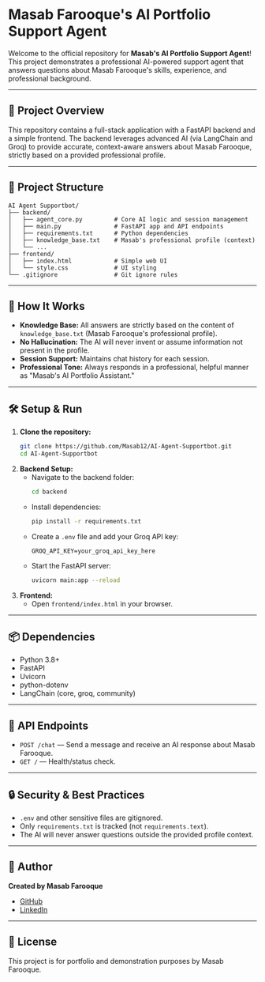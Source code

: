 # Masab Farooque's AI Portfolio Support Agent

Welcome to the official repository for **Masab's AI Portfolio Support Agent**! This project demonstrates a professional AI-powered support agent that answers questions about Masab Farooque's skills, experience, and professional background.

---

## 🚀 Project Overview

This repository contains a full-stack application with a FastAPI backend and a simple frontend. The backend leverages advanced AI (via LangChain and Groq) to provide accurate, context-aware answers about Masab Farooque, strictly based on a provided professional profile.

---

## 📁 Project Structure

```
AI Agent Supportbot/
├── backend/
│   ├── agent_core.py         # Core AI logic and session management
│   ├── main.py               # FastAPI app and API endpoints
│   ├── requirements.txt      # Python dependencies
│   ├── knowledge_base.txt    # Masab's professional profile (context)
│   └── ...
├── frontend/
│   ├── index.html            # Simple web UI
│   └── style.css             # UI styling
└── .gitignore                # Git ignore rules
```

---

## 🧠 How It Works

- **Knowledge Base:** All answers are strictly based on the content of `knowledge_base.txt` (Masab Farooque's professional profile).
- **No Hallucination:** The AI will never invent or assume information not present in the profile.
- **Session Support:** Maintains chat history for each session.
- **Professional Tone:** Always responds in a professional, helpful manner as "Masab's AI Portfolio Assistant."

---

## 🛠️ Setup & Run

1. **Clone the repository:**
   ```bash
   git clone https://github.com/Masab12/AI-Agent-Supportbot.git
   cd AI-Agent-Supportbot
   ```
2. **Backend Setup:**
   - Navigate to the backend folder:
     ```bash
     cd backend
     ```
   - Install dependencies:
     ```bash
     pip install -r requirements.txt
     ```
   - Create a `.env` file and add your Groq API key:
     ```env
     GROQ_API_KEY=your_groq_api_key_here
     ```
   - Start the FastAPI server:
     ```bash
     uvicorn main:app --reload
     ```
3. **Frontend:**
   - Open `frontend/index.html` in your browser.

---

## 📦 Dependencies
- Python 3.8+
- FastAPI
- Uvicorn
- python-dotenv
- LangChain (core, groq, community)

---

## 🤖 API Endpoints
- `POST /chat` — Send a message and receive an AI response about Masab Farooque.
- `GET /` — Health/status check.

---

## 🔒 Security & Best Practices
- `.env` and other sensitive files are gitignored.
- Only `requirements.txt` is tracked (not `requirements.text`).
- The AI will never answer questions outside the provided profile context.

---

## 👤 Author
**Created by Masab Farooque**

- [GitHub](https://github.com/Masab12)
- [LinkedIn](https://www.linkedin.com/in/masabfarooque/)

---

## 📄 License
This project is for portfolio and demonstration purposes by Masab Farooque.
